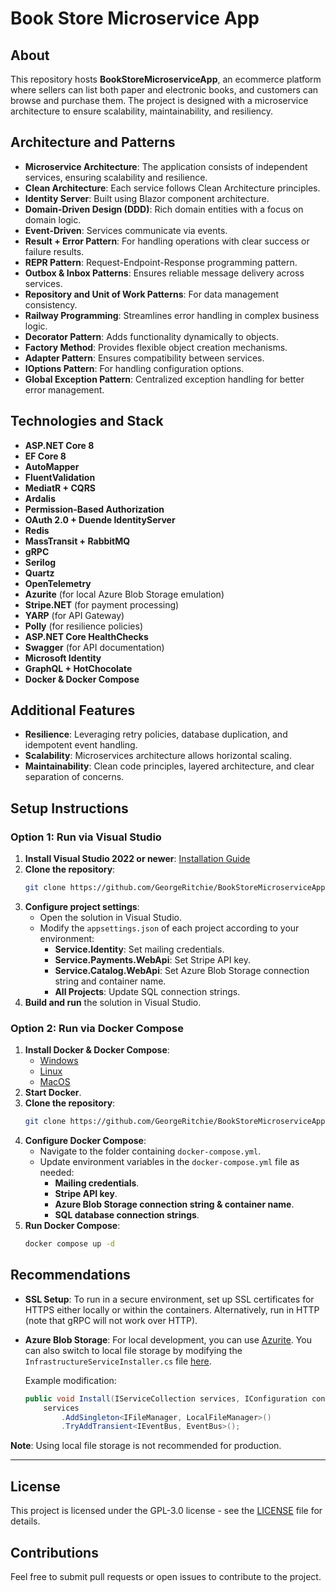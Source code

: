 # Book Store Microservice App

## About
This repository hosts **BookStoreMicroserviceApp**, an ecommerce platform where sellers can list both paper and electronic books, and customers can browse and purchase them. The project is designed with a microservice architecture to ensure scalability, maintainability, and resiliency.

## Architecture and Patterns
- **Microservice Architecture**: The application consists of independent services, ensuring scalability and resilience.
- **Clean Architecture**: Each service follows Clean Architecture principles.
- **Identity Server**: Built using Blazor component architecture.
- **Domain-Driven Design (DDD)**: Rich domain entities with a focus on domain logic.
- **Event-Driven**: Services communicate via events.
- **Result + Error Pattern**: For handling operations with clear success or failure results.
- **REPR Pattern**: Request-Endpoint-Response programming pattern.
- **Outbox & Inbox Patterns**: Ensures reliable message delivery across services.
- **Repository and Unit of Work Patterns**: For data management consistency.
- **Railway Programming**: Streamlines error handling in complex business logic.
- **Decorator Pattern**: Adds functionality dynamically to objects.
- **Factory Method**: Provides flexible object creation mechanisms.
- **Adapter Pattern**: Ensures compatibility between services.
- **IOptions Pattern**: For handling configuration options.
- **Global Exception Pattern**: Centralized exception handling for better error management.

## Technologies and Stack
- **ASP.NET Core 8**
- **EF Core 8**
- **AutoMapper**
- **FluentValidation**
- **MediatR + CQRS**
- **Ardalis**
- **Permission-Based Authorization**
- **OAuth 2.0 + Duende IdentityServer**
- **Redis**
- **MassTransit + RabbitMQ**
- **gRPC**
- **Serilog**
- **Quartz**
- **OpenTelemetry**
- **Azurite** (for local Azure Blob Storage emulation)
- **Stripe.NET** (for payment processing)
- **YARP** (for API Gateway)
- **Polly** (for resilience policies)
- **ASP.NET Core HealthChecks**
- **Swagger** (for API documentation)
- **Microsoft Identity**
- **GraphQL + HotChocolate**
- **Docker & Docker Compose**

## Additional Features
- **Resilience**: Leveraging retry policies, database duplication, and idempotent event handling.
- **Scalability**: Microservices architecture allows horizontal scaling.
- **Maintainability**: Clean code principles, layered architecture, and clear separation of concerns.

## Setup Instructions

### Option 1: Run via Visual Studio
1. **Install Visual Studio 2022 or newer**: [Installation Guide](https://docs.microsoft.com/en-us/visualstudio/install/install-visual-studio)
2. **Clone the repository**:
   ```bash
   git clone https://github.com/GeorgeRitchie/BookStoreMicroserviceApp
   ```
3. **Configure project settings**:
    - Open the solution in Visual Studio.
    - Modify the `appsettings.json` of each project according to your environment:
      - **Service.Identity**: Set mailing credentials.
      - **Service.Payments.WebApi**: Set Stripe API key.
      - **Service.Catalog.WebApi**: Set Azure Blob Storage connection string and container name.
      - **All Projects**: Update SQL connection strings.
4. **Build and run** the solution in Visual Studio.

### Option 2: Run via Docker Compose
1. **Install Docker & Docker Compose**:
   - [Windows](https://docs.docker.com/desktop/install/windows-install/)
   - [Linux](https://docs.docker.com/desktop/install/linux-install/)
   - [MacOS](https://docs.docker.com/desktop/install/mac-install/)
2. **Start Docker**.
3. **Clone the repository**:
   ```bash
   git clone https://github.com/GeorgeRitchie/BookStoreMicroserviceApp
   ```
4. **Configure Docker Compose**:
   - Navigate to the folder containing `docker-compose.yml`.
   - Update environment variables in the `docker-compose.yml` file as needed:
     - **Mailing credentials**.
     - **Stripe API key**.
     - **Azure Blob Storage connection string & container name**.
     - **SQL database connection strings**.
5. **Run Docker Compose**:
   ```bash
   docker compose up -d
   ```

## Recommendations
- **SSL Setup**: To run in a secure environment, set up SSL certificates for HTTPS either locally or within the containers. Alternatively, run in HTTP (note that gRPC will not work over HTTP).
- **Azure Blob Storage**: For local development, you can use [Azurite](https://learn.microsoft.com/en-us/azure/storage/common/storage-use-azurite?tabs=visual-studio%2Cblob-storage#install-azurite). You can also switch to local file storage by modifying the `InfrastructureServiceInstaller.cs` file [here](https://github.com/GeorgeRitchie/BookStoreMicroserviceApp/blob/master/src/backend/Catalog/Service.Catalog.Infrastructure/ServiceInstallers/InfrastructureServiceInstaller.cs).

   Example modification:
   ```csharp
   public void Install(IServiceCollection services, IConfiguration configuration) =>
       services
           .AddSingleton<IFileManager, LocalFileManager>()
           .TryAddTransient<IEventBus, EventBus>();
   ```

**Note**: Using local file storage is not recommended for production.

---

## License
This project is licensed under the GPL-3.0 license - see the [LICENSE](LICENSE.txt) file for details.

## Contributions
Feel free to submit pull requests or open issues to contribute to the project.
